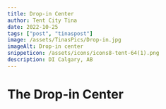 ```yaml
---
title: Drop-in Center
author: Tent City Tina
date: 2022-10-25
tags: ["post", "tinaspost"]
image: /assets/TinasPics/Drop-in.jpg
imageAlt: Drop-in center
snippeticon: /assets/icons/icons8-tent-64(1).png
description: DI Calgary, AB
---
```


# The Drop-in Center
